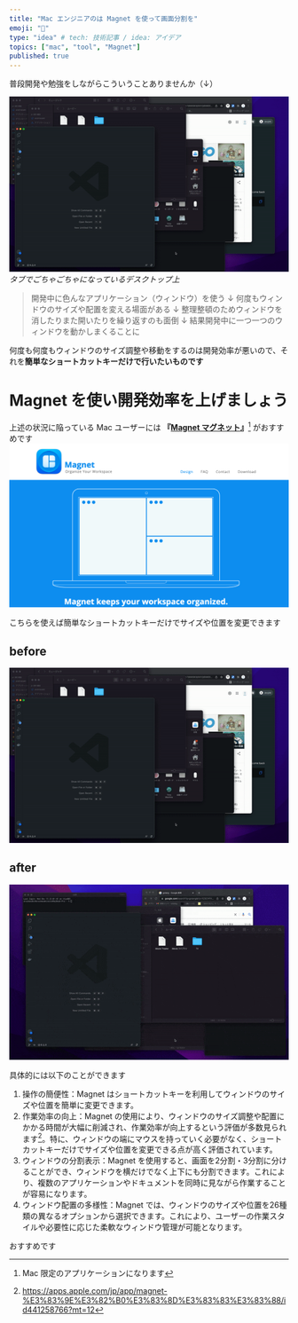 ```yaml
---
title: "Mac エンジニアのは Magnet を使って画面分割を"
emoji: "🧲"
type: "idea" # tech: 技術記事 / idea: アイデア
topics: ["mac", "tool", "Magnet"]
published: true
---
```



普段開発や勉強をしながらこういうことありませんか（↓）


![GIF画像](/images/magnet/before_desktop.gif)
*タブでごちゃごちゃになっているデスクトップ上*


> 開発中に色んなアプリケーション（ウィンドウ）を使う
> ↓
> 何度もウィンドウのサイズや配置を変える場面がある
> ↓ 
> 整理整頓のためウィンドウを消したりまた開いたりを繰り返すのも面倒 
> ↓ 
> 結果開発中に一つ一つのウィンドウを動かしまくることに


何度も何度もウィンドウのサイズ調整や移動をするのは開発効率が悪いので、それを**簡単なショートカットキーだけで行いたいものです**


# Magnet を使い開発効率を上げましょう

上述の状況に陥っている Mac ユーザーには **『[**Magnet マグネット**](https://magnet.crowdcafe.com/)』**[^1] がおすすめです
![Magnet 画像](/images/magnet/magnet.png)

こちらを使えば簡単なショートカットキーだけでサイズや位置を変更できます


## before
![GIF画像](/images/magnet/before.gif)
## after
![GIF画像](/images/magnet/after.gif)

具体的には以下のことができます
1. 操作の簡便性：Magnet はショートカットキーを利用してウィンドウのサイズや位置を簡単に変更できます。
2. 作業効率の向上：Magnet の使用により、ウィンドウのサイズ調整や配置にかかる時間が大幅に削減され、作業効率が向上するという評価が多数見られます[^2]。特に、ウィンドウの端にマウスを持っていく必要がなく、ショートカットキーだけでサイズや位置を変更できる点が高く評価されています。 
3. ウィンドウの分割表示：Magnet を使用すると、画面を2分割・3分割に分けることができ、ウィンドウを横だけでなく上下にも分割できます。これにより、複数のアプリケーションやドキュメントを同時に見ながら作業することが容易になります。
4. ウィンドウ配置の多様性：Magnet では、ウィンドウのサイズや位置を26種類の異なるオプションから選択できます。これにより、ユーザーの作業スタイルや必要性に応じた柔軟なウィンドウ管理が可能となります。

おすすめです



[^1]: Mac 限定のアプリケーションになります
[^2]: https://apps.apple.com/jp/app/magnet-%E3%83%9E%E3%82%B0%E3%83%8D%E3%83%83%E3%83%88/id441258766?mt=12
